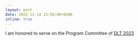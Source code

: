 ```yaml
---
layout: post
date: 2022-11-14 15:59:00+0200
inline: true
---
```

I am honored to serve on the Program Committee of [DLT 2023](https://dltgroup.dmi.unipg.it/DLTWorkshop/dlt2023.html)
